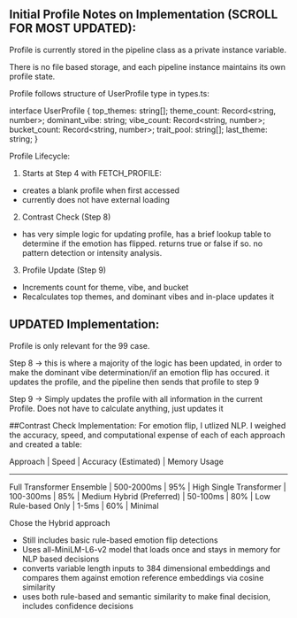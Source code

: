 ## Initial Profile Notes on Implementation (SCROLL FOR MOST UPDATED):

Profile is currently stored in the pipeline class as a private instance variable. 

There is no file based storage, and each pipeline instance maintains its own profile state.

Profile follows structure of UserProfile type in types.ts:

interface UserProfile {
  top_themes: string[];
  theme_count: Record<string, number>;
  dominant_vibe: string;
  vibe_count: Record<string, number>;
  bucket_count: Record<string, number>;
  trait_pool: string[];
  last_theme: string;
}

Profile Lifecycle:

1. Starts at Step 4 with FETCH_PROFILE:
- creates a blank profile when first accessed
- currently does not have external loading

2. Contrast Check (Step 8)
- has very simple logic for updating profile, has a brief lookup table to determine if the emotion has flipped. returns true or false if so. no pattern detection or intensity analysis. 

3. Profile Update (Step 9)
- Increments count for theme, vibe, and bucket
- Recalculates top themes, and dominant vibes and in-place updates it


## UPDATED Implementation:

Profile is only relevant for the 99 case.

Step 8 -> this is where a majority of the logic has been updated, in order to make the dominant vibe determination/if an emotion flip has occured. it updates the profile, and the pipeline then sends that profile to step 9

Step 9 -> Simply updates the profile with all information in the current Profile. Does not have to calculate anything, just updates it


##Contrast Check Implementation:
For emotion flip, I utlized NLP. I weighed the accuracy, speed, and computational expense of each of each approach and created a table:

Approach	                | Speed          |	Accuracy (Estimated) | Memory Usage
__________________________________________________________________________________ 
Full Transformer Ensemble	| 500-2000ms	   | 95%                   |  High
Single Transformer	      | 100-300ms	     | 85%	                 |  Medium
Hybrid (Preferred)	      | 50-100ms	     | 80%	                 |  Low
Rule-based Only	          | 1-5ms	         | 60%                   |  Minimal

Chose the Hybrid approach
- Still includes basic rule-based emotion flip detections
- Uses all-MiniLM-L6-v2 model that loads once and stays in memory for NLP based decisions
- converts variable length inputs to 384 dimensional embeddings and compares them against emotion reference embeddings via cosine similarity
- uses both rule-based and semantic similarity to make final decision, includes confidence decisions